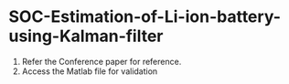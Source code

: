 # SOC-Estimation-of-Li-ion-battery-using-Kalman-filter
1) Refer the Conference paper for reference. 
2) Access the Matlab file for validation 
